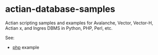# actian-database-samples

Actian scripting samples and examples for Avalanche, Vector, Vector-H, Actian x, and Ingres DBMS in Python, PHP, Perl, etc.

See:

  * [php](php) example
